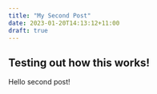 ```yaml
---
title: "My Second Post"
date: 2023-01-20T14:13:12+11:00
draft: true
---
```


## Testing out how this works!
Hello second post!